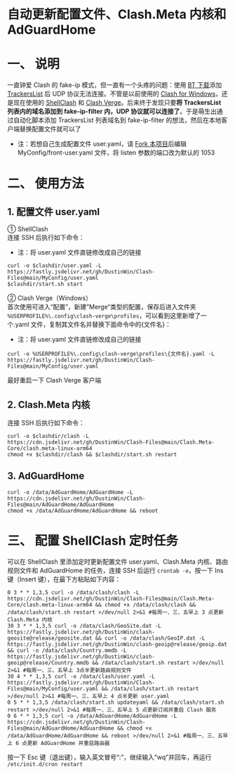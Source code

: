 # 自动更新配置文件、Clash.Meta 内核和 AdGuardHome
# 一、 说明
一直钟爱 Clash 的 fake-ip 模式，但一直有一个头疼的问题：使用 [BT 下载](https://github.com/c0re100/qBittorrent-Enhanced-Edition)添加 [TrackersList](https://trackerslist.com) 后 UDP 协议无法连接。不管是以前使用的 [Clash for Windows](https://github.com/Fndroid/clash_for_windows_pkg)，还是现在使用的 [ShellClash](https://github.com/juewuy/ShellClash) 和 [Clash Verge](https://github.com/zzzgydi/clash-verge)。后来终于发现只要**将 TrackersList 列表内的域名添加到 fake-ip-filter 内，UDP 协议就可以连接了**。于是萌生出通过自动化脚本添加 TrackersList 列表域名到 fake-ip-filter 的想法，然后在本地客户端替换配置文件就可以了
- 注：若想自己生成配置文件 user.yaml，请 [Fork 本项目](https://github.com/DustinWin/Clash-Files)后编辑 MyConfig/front-user.yaml 文件，将 listen 参数的端口改为默认的 1053

# 二、 使用方法
## 1. 配置文件 user.yaml
① ShellClash  
连接 SSH 后执行如下命令：
- 注：将 user.yaml 文件直链修改成自己的链接

```
curl -o $clashdir/user.yaml -L https://fastly.jsdelivr.net/gh/DustinWin/Clash-Files@main/MyConfig/user.yaml
$clashdir/start.sh start
```
② Clash Verge（Windows）  
首次使用可进入“配置”，新建”Merge“类型的配置，保存后进入文件夹 `%USERPROFILE%\.config\clash-verge\profiles`，可以看到这里新增了一个.yaml 文件，复制其文件名并替换下面命令中的{文件名}：
- 注：将 user.yaml 文件直链修改成自己的链接

```
curl -o %USERPROFILE%\.config\clash-verge\profiles\{文件名}.yaml -L https://fastly.jsdelivr.net/gh/DustinWin/Clash-Files@main/MyConfig/user.yaml
```
最好重启一下 Clash Verge 客户端
## 2. Clash.Meta 内核
连接 SSH 后执行如下命令：
```
curl -o $clashdir/clash -L https://cdn.jsdelivr.net/gh/DustinWin/Clash-Files@main/Clash.Meta-Core/clash.meta-linux-arm64
chmod +x $clashdir/clash && $clashdir/start.sh restart
```
## 3. AdGuardHome
```
curl -o /data/AdGuardHome/AdGuardHome -L https://cdn.jsdelivr.net/gh/DustinWin/Clash-Files@main/AdGuardHome/AdGuardHome
chmod +x /data/AdGuardHome/AdGuardHome && reboot
```
# 三、 配置 ShellClash 定时任务
可以在 ShellClash 里添加定时更新配置文件 user.yaml、Clash.Meta 内核、路由规则文件和 AdGuardHome 的任务，连接 SSH 后运行 `crontab -e`，按一下 Ins 键（Insert 键），在最下方粘贴如下内容：
```
0 3 * * 1,3,5 curl -o /data/clash/clash -L https://cdn.jsdelivr.net/gh/DustinWin/Clash-Files@main/Clash.Meta-Core/clash.meta-linux-arm64 && chmod +x /data/clash/clash && /data/clash/start.sh restart >/dev/null 2>&1 #每周一、三、五早上 3 点更新 Clash.Meta 内核
30 3 * * 1,3,5 curl -o /data/clash/GeoSite.dat -L https://fastly.jsdelivr.net/gh/DustinWin/clash-geosite@release/geosite.dat && curl -o /data/clash/GeoIP.dat -L https://fastly.jsdelivr.net/gh/DustinWin/clash-geoip@release/geoip.dat && curl -o /data/clash/Country.mmdb -L https://fastly.jsdelivr.net/gh/DustinWin/clash-geoip@release/Country.mmdb && /data/clash/start.sh restart >/dev/null 2>&1 #每周一、三、五早上 3点半更新路由规则文件
30 4 * * 1,3,5 curl -o /data/clash/user.yaml -L https://fastly.jsdelivr.net/gh/DustinWin/Clash-Files@main/MyConfig/user.yaml && /data/clash/start.sh restart >/dev/null 2>&1 #每周一、三、五早上 4 点半更新 user.yaml
0 5 * * 1,3,5 /data/clash/start.sh updateyaml && /data/clash/start.sh restart >/dev/null 2>&1 #每周一、三、五早上 5 点更新订阅并重启 Clash 服务
0 6 * * 1,3,5 curl -o /data/AdGuardHome/AdGuardHome -L https://cdn.jsdelivr.net/gh/DustinWin/Clash-Files@main/AdGuardHome/AdGuardHome && chmod +x /data/AdGuardHome/AdGuardHome && reboot >/dev/null 2>&1 #每周一、三、五早上 6 点更新 AdGuardHome 并重启路由器
```
按一下 Esc 键（退出键），输入英文冒号“:”，继续输入“wq”并回车，再运行 `/etc/init.d/cron restart`
